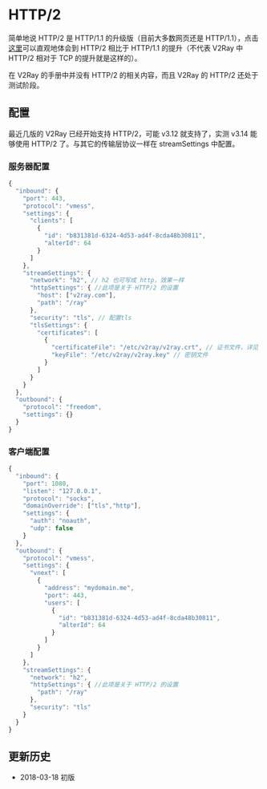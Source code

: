# HTTP/2  

简单地说 HTTP/2 是 HTTP/1.1 的升级版（目前大多数网页还是 HTTP/1.1），点击[这里](https://http2.akamai.com/demo)可以直观地体会到 HTTP/2 相比于 HTTP/1.1 的提升（不代表 V2Ray 中 HTTP/2 相对于 TCP 的提升就是这样的）。

在 V2Ray 的手册中并没有 HTTP/2 的相关内容，而且 V2Ray 的 HTTP/2 还处于测试阶段。

## 配置

最近几版的 V2Ray 已经开始支持 HTTP/2，可能 v3.12 就支持了，实测 v3.14 能够使用 HTTP/2 了。与其它的传输层协议一样在 streamSettings 中配置。

### 服务器配置
```javascript
{
  "inbound": {
    "port": 443,
    "protocol": "vmess",
    "settings": {
      "clients": [
        {
          "id": "b831381d-6324-4d53-ad4f-8cda48b30811",
          "alterId": 64
        }
      ]
    },
    "streamSettings": {
      "network": "h2", // h2 也可写成 http，效果一样
      "httpSettings": { //此项是关于 HTTP/2 的设置
        "host": ["v2ray.com"],
        "path": "/ray"
      },
      "security": "tls", // 配置tls
      "tlsSettings": {
        "certificates": [
          {
            "certificateFile": "/etc/v2ray/v2ray.crt", // 证书文件，详见 tls 小节
            "keyFile": "/etc/v2ray/v2ray.key" // 密钥文件
          }
        ]
      }
    }
  },
  "outbound": {
    "protocol": "freedom",
    "settings": {}
  }
}
```


### 客户端配置

```javascript
{
  "inbound": {
    "port": 1080,
    "listen": "127.0.0.1",
    "protocol": "socks",
    "domainOverride": ["tls","http"],
    "settings": {
      "auth": "noauth",
      "udp": false
    }
  },
  "outbound": {
    "protocol": "vmess",
    "settings": {
      "vnext": [
        {
          "address": "mydomain.me",
          "port": 443,
          "users": [
            {
              "id": "b831381d-6324-4d53-ad4f-8cda48b30811",
              "alterId": 64
            }
          ]
        }
      ]
    },
    "streamSettings": {
      "network": "h2",
      "httpSettings": { //此项是关于 HTTP/2 的设置
        "path": "/ray"
      },
      "security": "tls"
    }
  }
}
```

## 更新历史

- 2018-03-18 初版
